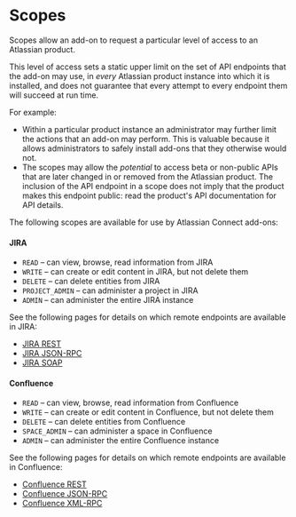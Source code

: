 # Scopes

Scopes allow an add-on to request a particular level of access to an Atlassian product.

This level of access sets a static upper limit on the set of API endpoints that the add-on may use, in *every* Atlassian product instance into which it is installed,
and does not guarantee that every attempt to every endpoint them will succeed at run time.

For example:

* Within a particular product instance an administrator may further limit the actions that an add-on may perform. This is valuable because it allows administrators to safely install add-ons that they otherwise would not.
* The scopes may allow the *potential* to access beta or non-public APIs that are later changed in or removed from the Atlassian product. The inclusion of the API endpoint in a scope does not imply that the product makes this endpoint public: read the product's API documentation for API details.

The following scopes are available for use by Atlassian Connect add-ons:

#### JIRA

* `READ` &ndash; can view, browse, read information from JIRA
* `WRITE` &ndash; can create or edit content in JIRA, but not delete them
* `DELETE` &ndash; can delete entities from JIRA
* `PROJECT_ADMIN` &ndash; can administer a project in JIRA
* `ADMIN` &ndash; can administer the entire JIRA instance

See the following pages for details on which remote endpoints are available in JIRA:

* [JIRA REST](../scopes/jira-rest-scopes.html)
* [JIRA JSON-RPC](../scopes/jira-jsonrpc-scopes.html)
* [JIRA SOAP](../scopes/jira-soap-scopes.html)

#### Confluence

* `READ` &ndash; can view, browse, read information from Confluence
* `WRITE` &ndash; can create or edit content in Confluence, but not delete them
* `DELETE` &ndash; can delete entities from Confluence
* `SPACE_ADMIN` &ndash; can administer a space in Confluence
* `ADMIN` &ndash; can administer the entire Confluence instance

See the following pages for details on which remote endpoints are available in Confluence:

* [Confluence REST](../scopes/confluence-rest-scopes.html)
* [Confluence JSON-RPC](../scopes/confluence-jsonrpc-scopes.html)
* [Confluence XML-RPC](../scopes/confluence-xmlrpc-scopes.html)
